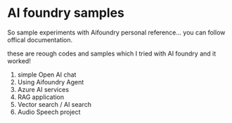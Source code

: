 # AI foundry samples

So sample experiments with Aifoundry personal reference... you can follow offical  documentation. 

these are reough codes and samples which I tried with AI foundry and it worked! 

1. simple Open AI chat
2. Using Aifoundry Agent
3. Azure AI services
4. RAG application
5. Vector search / AI search
6. Audio Speech project
   
